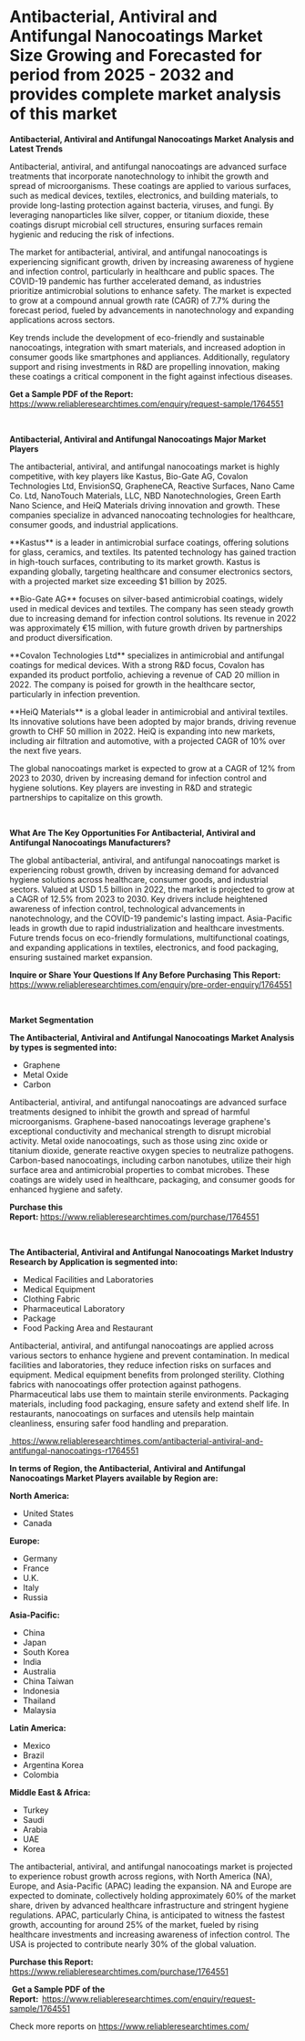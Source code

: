 <p><h1>Antibacterial, Antiviral and Antifungal Nanocoatings Market Size Growing and Forecasted for period from 2025 - 2032 and provides complete market analysis of this market</h1></p><p><strong>Antibacterial, Antiviral and Antifungal Nanocoatings Market Analysis and Latest Trends</strong></p>
<p><p>Antibacterial, antiviral, and antifungal nanocoatings are advanced surface treatments that incorporate nanotechnology to inhibit the growth and spread of microorganisms. These coatings are applied to various surfaces, such as medical devices, textiles, electronics, and building materials, to provide long-lasting protection against bacteria, viruses, and fungi. By leveraging nanoparticles like silver, copper, or titanium dioxide, these coatings disrupt microbial cell structures, ensuring surfaces remain hygienic and reducing the risk of infections.</p><p>The market for antibacterial, antiviral, and antifungal nanocoatings is experiencing significant growth, driven by increasing awareness of hygiene and infection control, particularly in healthcare and public spaces. The COVID-19 pandemic has further accelerated demand, as industries prioritize antimicrobial solutions to enhance safety. The market is expected to grow at a compound annual growth rate (CAGR) of 7.7% during the forecast period, fueled by advancements in nanotechnology and expanding applications across sectors.</p><p>Key trends include the development of eco-friendly and sustainable nanocoatings, integration with smart materials, and increased adoption in consumer goods like smartphones and appliances. Additionally, regulatory support and rising investments in R&D are propelling innovation, making these coatings a critical component in the fight against infectious diseases.</p></p>
<p><strong>Get a Sample PDF of the Report:&nbsp;</strong> <a href="https://www.reliableresearchtimes.com/enquiry/request-sample/1764551?utm_campaign=2133&utm_medium=2&utm_source=Github&utm_content=ia&utm_term=26012025&utm_id=antibacterial-antiviral-and-antifungal-nanocoatings">https://www.reliableresearchtimes.com/enquiry/request-sample/1764551</a></p>
<p>&nbsp;</p>
<p><strong>Antibacterial, Antiviral and Antifungal Nanocoatings Major Market Players</strong></p>
<p><p>The antibacterial, antiviral, and antifungal nanocoatings market is highly competitive, with key players like Kastus, Bio-Gate AG, Covalon Technologies Ltd, EnvisionSQ, GrapheneCA, Reactive Surfaces, Nano Came Co. Ltd, NanoTouch Materials, LLC, NBD Nanotechnologies, Green Earth Nano Science, and HeiQ Materials driving innovation and growth. These companies specialize in advanced nanocoating technologies for healthcare, consumer goods, and industrial applications.</p><p>**Kastus** is a leader in antimicrobial surface coatings, offering solutions for glass, ceramics, and textiles. Its patented technology has gained traction in high-touch surfaces, contributing to its market growth. Kastus is expanding globally, targeting healthcare and consumer electronics sectors, with a projected market size exceeding $1 billion by 2025.</p><p>**Bio-Gate AG** focuses on silver-based antimicrobial coatings, widely used in medical devices and textiles. The company has seen steady growth due to increasing demand for infection control solutions. Its revenue in 2022 was approximately €15 million, with future growth driven by partnerships and product diversification.</p><p>**Covalon Technologies Ltd** specializes in antimicrobial and antifungal coatings for medical devices. With a strong R&D focus, Covalon has expanded its product portfolio, achieving a revenue of CAD 20 million in 2022. The company is poised for growth in the healthcare sector, particularly in infection prevention.</p><p>**HeiQ Materials** is a global leader in antimicrobial and antiviral textiles. Its innovative solutions have been adopted by major brands, driving revenue growth to CHF 50 million in 2022. HeiQ is expanding into new markets, including air filtration and automotive, with a projected CAGR of 10% over the next five years.</p><p>The global nanocoatings market is expected to grow at a CAGR of 12% from 2023 to 2030, driven by increasing demand for infection control and hygiene solutions. Key players are investing in R&D and strategic partnerships to capitalize on this growth.</p></p>
<p>&nbsp;</p>
<p><strong>What Are The Key Opportunities For Antibacterial, Antiviral and Antifungal Nanocoatings Manufacturers?</strong></p>
<p><p>The global antibacterial, antiviral, and antifungal nanocoatings market is experiencing robust growth, driven by increasing demand for advanced hygiene solutions across healthcare, consumer goods, and industrial sectors. Valued at USD 1.5 billion in 2022, the market is projected to grow at a CAGR of 12.5% from 2023 to 2030. Key drivers include heightened awareness of infection control, technological advancements in nanotechnology, and the COVID-19 pandemic's lasting impact. Asia-Pacific leads in growth due to rapid industrialization and healthcare investments. Future trends focus on eco-friendly formulations, multifunctional coatings, and expanding applications in textiles, electronics, and food packaging, ensuring sustained market expansion.</p></p>
<p><strong>Inquire or Share Your Questions If Any Before Purchasing This Report:</strong> <a href="https://www.reliableresearchtimes.com/enquiry/pre-order-enquiry/1764551?utm_campaign=2133&utm_medium=2&utm_source=Github&utm_content=ia&utm_term=26012025&utm_id=antibacterial-antiviral-and-antifungal-nanocoatings">https://www.reliableresearchtimes.com/enquiry/pre-order-enquiry/1764551</a></p>
<p>&nbsp;</p>
<p><strong>Market Segmentation</strong></p>
<p><strong>The Antibacterial, Antiviral and Antifungal Nanocoatings Market Analysis by types is segmented into:</strong></p>
<p><ul><li>Graphene</li><li>Metal Oxide</li><li>Carbon</li></ul></p>
<p><p>Antibacterial, antiviral, and antifungal nanocoatings are advanced surface treatments designed to inhibit the growth and spread of harmful microorganisms. Graphene-based nanocoatings leverage graphene's exceptional conductivity and mechanical strength to disrupt microbial activity. Metal oxide nanocoatings, such as those using zinc oxide or titanium dioxide, generate reactive oxygen species to neutralize pathogens. Carbon-based nanocoatings, including carbon nanotubes, utilize their high surface area and antimicrobial properties to combat microbes. These coatings are widely used in healthcare, packaging, and consumer goods for enhanced hygiene and safety.</p></p>
<p><strong>Purchase this Report:&nbsp;</strong><a href="https://www.reliableresearchtimes.com/purchase/1764551?utm_campaign=2133&utm_medium=2&utm_source=Github&utm_content=ia&utm_term=26012025&utm_id=antibacterial-antiviral-and-antifungal-nanocoatings">https://www.reliableresearchtimes.com/purchase/1764551</a></p>
<p>&nbsp;</p>
<p><strong>The Antibacterial, Antiviral and Antifungal Nanocoatings Market Industry Research by Application is segmented into:</strong></p>
<p><ul><li>Medical Facilities and Laboratories</li><li>Medical Equipment</li><li>Clothing Fabric</li><li>Pharmaceutical Laboratory</li><li>Package</li><li>Food Packing Area and Restaurant</li></ul></p>
<p><p>Antibacterial, antiviral, and antifungal nanocoatings are applied across various sectors to enhance hygiene and prevent contamination. In medical facilities and laboratories, they reduce infection risks on surfaces and equipment. Medical equipment benefits from prolonged sterility. Clothing fabrics with nanocoatings offer protection against pathogens. Pharmaceutical labs use them to maintain sterile environments. Packaging materials, including food packaging, ensure safety and extend shelf life. In restaurants, nanocoatings on surfaces and utensils help maintain cleanliness, ensuring safer food handling and preparation.</p></p>
<p><a href="https://www.reliableresearchtimes.com/antibacterial-antiviral-and-antifungal-nanocoatings-r1764551?utm_campaign=2133&utm_medium=2&utm_source=Github&utm_content=ia&utm_term=26012025&utm_id=antibacterial-antiviral-and-antifungal-nanocoatings">&nbsp;https://www.reliableresearchtimes.com/antibacterial-antiviral-and-antifungal-nanocoatings-r1764551</a></p>
<p><strong>In terms of Region, the Antibacterial, Antiviral and Antifungal Nanocoatings Market Players available by Region are:</strong></p>
<p>
    <p> <strong> North America: </strong>
        <ul>
            <li>United States</li>
            <li>Canada</li>
        </ul>
        </p> 
    <p> <strong> Europe: </strong>
        <ul>
            <li>Germany</li>
            <li>France</li>
            <li>U.K.</li>
            <li>Italy</li>
            <li>Russia</li>
        </ul>
        </p> 
    <p> <strong> Asia-Pacific: </strong>
        <ul>
            <li>China</li>
            <li>Japan</li>
            <li>South Korea</li>
            <li>India</li>
            <li>Australia</li>
            <li>China Taiwan</li>
            <li>Indonesia</li>
            <li>Thailand</li>
            <li>Malaysia</li>
        </ul>
        </p> 
    <p> <strong> Latin America: </strong>
        <ul>
            <li>Mexico</li>
            <li>Brazil</li>
            <li>Argentina Korea</li>
            <li>Colombia</li>
        </ul>
        </p> 
    <p> <strong> Middle East & Africa: </strong>
        <ul>
            <li>Turkey</li>
            <li>Saudi</li>
            <li>Arabia</li>
            <li>UAE</li>
            <li>Korea</li>
        </ul>
    </p>
    </p>
<p><p>The antibacterial, antiviral, and antifungal nanocoatings market is projected to experience robust growth across regions, with North America (NA), Europe, and Asia-Pacific (APAC) leading the expansion. NA and Europe are expected to dominate, collectively holding approximately 60% of the market share, driven by advanced healthcare infrastructure and stringent hygiene regulations. APAC, particularly China, is anticipated to witness the fastest growth, accounting for around 25% of the market, fueled by rising healthcare investments and increasing awareness of infection control. The USA is projected to contribute nearly 30% of the global valuation.</p></p>
<p><strong>Purchase this Report: </strong><a href="https://www.reliableresearchtimes.com/purchase/1764551?utm_campaign=2133&utm_medium=2&utm_source=Github&utm_content=ia&utm_term=26012025&utm_id=antibacterial-antiviral-and-antifungal-nanocoatings">https://www.reliableresearchtimes.com/purchase/1764551</a></p>
<p>&nbsp;<strong>Get a Sample PDF of the Report:&nbsp;&nbsp;</strong><a href="https://www.reliableresearchtimes.com/enquiry/request-sample/1764551?utm_campaign=2133&utm_medium=2&utm_source=Github&utm_content=ia&utm_term=26012025&utm_id=antibacterial-antiviral-and-antifungal-nanocoatings">https://www.reliableresearchtimes.com/enquiry/request-sample/1764551</a></p>
<p><strong></strong></p>
<p>Check more reports on <a href="https://www.reliableresearchtimes.com/?utm_campaign=2133&utm_medium=2&utm_source=Github&utm_content=ia&utm_term=26012025&utm_id=antibacterial-antiviral-and-antifungal-nanocoatings">https://www.reliableresearchtimes.com/</a></p>